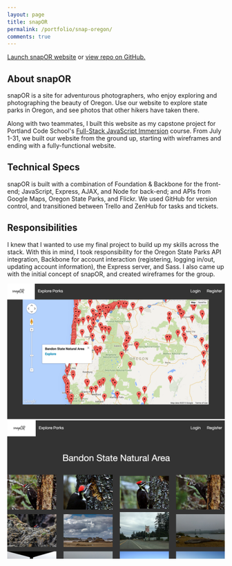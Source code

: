 ```yaml
---
layout: page
title: snapOR
permalink: /portfolio/snap-oregon/
comments: true
---
```


<p><a href='http://snaporegon.herokuapp.com/' target='blank'>Launch snapOR website</a> or <a href='https://github.com/snap-oregon/snapOR' target='blank'>view repo on GitHub.</a></p>

<h2 class='project-sec-header'>About snapOR</h2>
<p>snapOR is a site for adventurous photographers, who enjoy exploring and photographing the beauty of Oregon. Use our website to explore state parks in Oregon, and see photos that other hikers have taken there.</p>
<p>Along with two teammates, I built this website as my capstone project for Portland Code School's <a href='http://www.portlandcodeschool.com/javascriptimmersion/' target='blank'>Full-Stack JavaScript Immersion</a> course. From July 1-31, we built our website from the ground up, starting with wireframes and ending with a fully-functional website.</p>

<h2 class='project-sec-header'>Technical Specs</h2>
<p>snapOR is built with a combination of Foundation & Backbone for the front-end; JavaScript, Express, AJAX, and Node for back-end; and APIs from Google Maps, Oregon State Parks, and Flickr. We used GitHub for version control, and transitioned between Trello and ZenHub for tasks and tickets.</p>

<h2 class='project-sec-header'>Responsibilities</h2>
<p>I knew that I wanted to use my final project to build up my skills across the stack. With this in mind, I took responsibility for the Oregon State Parks API integration, Backbone for account interaction (registering, logging in/out, updating account information), the Express server, and Sass. I also came up with the initial concept of snapOR, and created wireframes for the group.</p>

<div class='project-grid'>
	<div class='photo-space'>
		<img class='snap-screenshot' src='/images/snapor-homepage.png'>
	</div>
	<div class='photo-space'>
		<img class='snap-screenshot' src='/images/bandon-state-park.png'>
	</div>
</div>

<!-- <div class='project-grid'>
	<div class='photo-space'>
		<img class='snap-screenshot' src='/images/oswald-west.png'>
	</div>
</div> -->